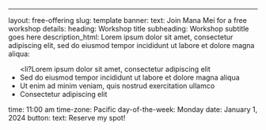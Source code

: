 ---
layout: free-offering
slug: template
banner:
  text: Join Mana Mei for a free workshop
details: 
  heading: Workshop title
  subheading: Workshop subtitle goes here
  description_html: Lorem ipsum dolor sit amet, consectetur adipiscing elit, sed do eiusmod tempor incididunt ut labore et dolore magna aliqua:<ul><li?Lorem ipsum dolor sit amet, consectetur adipiscing elit</li><li>Sed do eiusmod tempor incididunt ut labore et dolore magna aliqua</li><li>Ut enim ad minim veniam, quis nostrud exercitation ullamco</li><li>Consectetur adipiscing elit</li></ul>
  time: 11:00 am
  time-zone: Pacific
  day-of-the-week: Monday
  date: January 1, 2024
  button: 
    text: Reserve my spot!